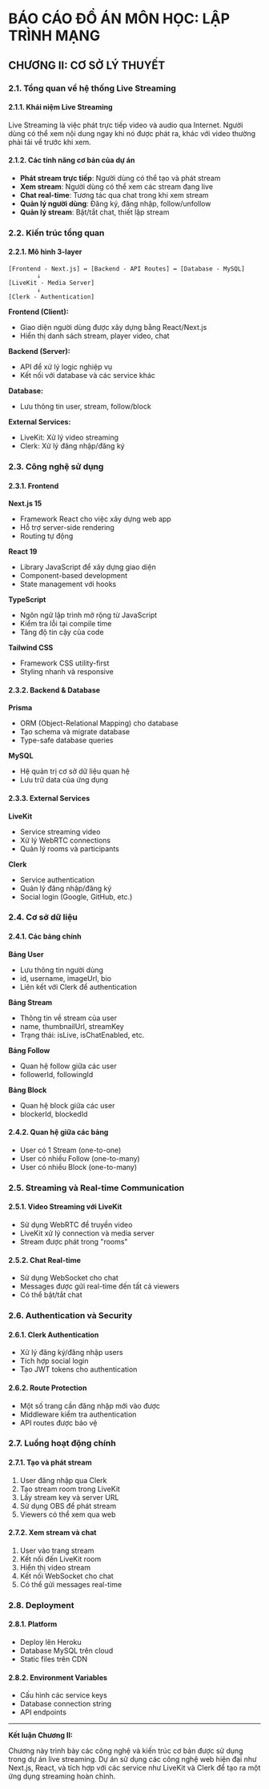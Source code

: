 # BÁO CÁO ĐỒ ÁN MÔN HỌC: LẬP TRÌNH MẠNG

## CHƯƠNG II: CƠ SỞ LÝ THUYẾT

### 2.1. Tổng quan về hệ thống Live Streaming

#### 2.1.1. Khái niệm Live Streaming
Live Streaming là việc phát trực tiếp video và audio qua Internet. Người dùng có thể xem nội dung ngay khi nó được phát ra, khác với video thường phải tải về trước khi xem.

#### 2.1.2. Các tính năng cơ bản của dự án
- **Phát stream trực tiếp**: Người dùng có thể tạo và phát stream
- **Xem stream**: Người dùng có thể xem các stream đang live
- **Chat real-time**: Tương tác qua chat trong khi xem stream
- **Quản lý người dùng**: Đăng ký, đăng nhập, follow/unfollow
- **Quản lý stream**: Bật/tắt chat, thiết lập stream

### 2.2. Kiến trúc tổng quan

#### 2.2.1. Mô hình 3-layer
```
[Frontend - Next.js] ↔ [Backend - API Routes] ↔ [Database - MySQL]
        ↓
[LiveKit - Media Server]
        ↓
[Clerk - Authentication]
```

**Frontend (Client):**
- Giao diện người dùng được xây dựng bằng React/Next.js
- Hiển thị danh sách stream, player video, chat

**Backend (Server):**
- API để xử lý logic nghiệp vụ
- Kết nối với database và các service khác

**Database:**
- Lưu thông tin user, stream, follow/block

**External Services:**
- LiveKit: Xử lý video streaming
- Clerk: Xử lý đăng nhập/đăng ký

### 2.3. Công nghệ sử dụng

#### 2.3.1. Frontend
**Next.js 15**
- Framework React cho việc xây dựng web app
- Hỗ trợ server-side rendering
- Routing tự động

**React 19**
- Library JavaScript để xây dựng giao diện
- Component-based development
- State management với hooks

**TypeScript**
- Ngôn ngữ lập trình mở rộng từ JavaScript
- Kiểm tra lỗi tại compile time
- Tăng độ tin cậy của code

**Tailwind CSS**
- Framework CSS utility-first
- Styling nhanh và responsive

#### 2.3.2. Backend & Database
**Prisma**
- ORM (Object-Relational Mapping) cho database
- Tạo schema và migrate database
- Type-safe database queries

**MySQL**
- Hệ quản trị cơ sở dữ liệu quan hệ
- Lưu trữ data của ứng dụng

#### 2.3.3. External Services
**LiveKit**
- Service streaming video
- Xử lý WebRTC connections
- Quản lý rooms và participants

**Clerk**
- Service authentication
- Quản lý đăng nhập/đăng ký
- Social login (Google, GitHub, etc.)

### 2.4. Cơ sở dữ liệu

#### 2.4.1. Các bảng chính

**Bảng User**
- Lưu thông tin người dùng
- id, username, imageUrl, bio
- Liên kết với Clerk để authentication

**Bảng Stream**
- Thông tin về stream của user
- name, thumbnailUrl, streamKey
- Trạng thái: isLive, isChatEnabled, etc.

**Bảng Follow**
- Quan hệ follow giữa các user
- followerId, followingId

**Bảng Block**
- Quan hệ block giữa các user
- blockerId, blockedId

#### 2.4.2. Quan hệ giữa các bảng
- User có 1 Stream (one-to-one)
- User có nhiều Follow (one-to-many)
- User có nhiều Block (one-to-many)

### 2.5. Streaming và Real-time Communication

#### 2.5.1. Video Streaming với LiveKit
- Sử dụng WebRTC để truyền video
- LiveKit xử lý connection và media server
- Stream được phát trong "rooms"

#### 2.5.2. Chat Real-time
- Sử dụng WebSocket cho chat
- Messages được gửi real-time đến tất cả viewers
- Có thể bật/tắt chat

### 2.6. Authentication và Security

#### 2.6.1. Clerk Authentication
- Xử lý đăng ký/đăng nhập users
- Tích hợp social login
- Tạo JWT tokens cho authentication

#### 2.6.2. Route Protection
- Một số trang cần đăng nhập mới vào được
- Middleware kiểm tra authentication
- API routes được bảo vệ

### 2.7. Luồng hoạt động chính

#### 2.7.1. Tạo và phát stream
1. User đăng nhập qua Clerk
2. Tạo stream room trong LiveKit
3. Lấy stream key và server URL
4. Sử dụng OBS để phát stream
5. Viewers có thể xem qua web

#### 2.7.2. Xem stream và chat
1. User vào trang stream
2. Kết nối đến LiveKit room
3. Hiển thị video stream
4. Kết nối WebSocket cho chat
5. Có thể gửi messages real-time

### 2.8. Deployment

#### 2.8.1. Platform
- Deploy lên Heroku
- Database MySQL trên cloud
- Static files trên CDN

#### 2.8.2. Environment Variables
- Cấu hình các service keys
- Database connection string
- API endpoints

---

**Kết luận Chương II:**

Chương này trình bày các công nghệ và kiến trúc cơ bản được sử dụng trong dự án live streaming. Dự án sử dụng các công nghệ web hiện đại như Next.js, React, và tích hợp với các service như LiveKit và Clerk để tạo ra một ứng dụng streaming hoàn chỉnh.
